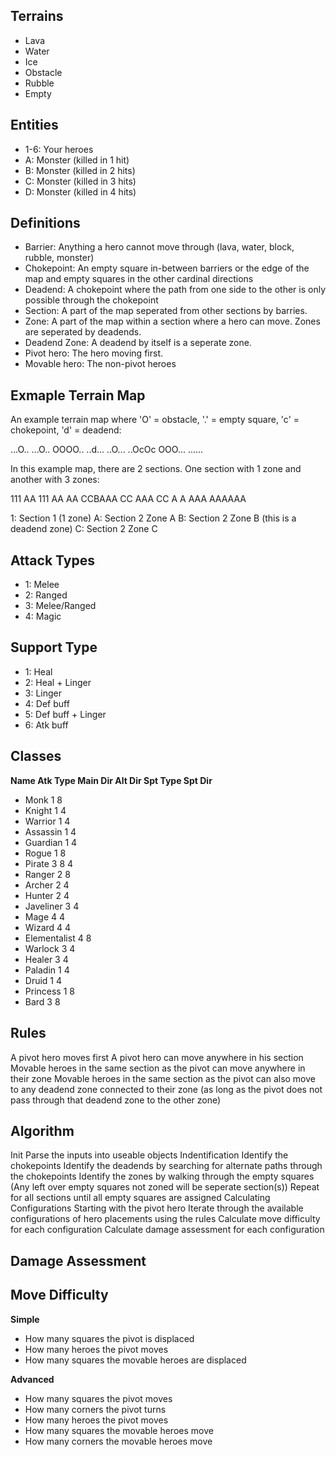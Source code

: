 ## Terrains

- Lava
- Water
- Ice
- Obstacle
- Rubble
- Empty

## Entities

- 1-6: Your heroes
- A: Monster (killed in 1 hit)
- B: Monster (killed in 2 hits)
- C: Monster (killed in 3 hits)
- D: Monster (killed in 4 hits)

## Definitions


- Barrier: Anything a hero cannot move through (lava, water, block, rubble, monster)
- Chokepoint: An empty square in-between barriers or the edge of the map and empty squares in the other cardinal directions
- Deadend: A chokepoint where the path from one side to the other is only possible through the chokepoint
- Section: A part of the map seperated from other sections by barries.
- Zone: A part of the map within a section where a hero can move. Zones are seperated by deadends. 
- Deadend Zone: A deadend by itself is a seperate zone.
- Pivot hero: The hero moving first.
- Movable hero: The non-pivot heroes

## Exmaple Terrain Map

An example terrain map where 'O' = obstacle, '.' = empty square, 'c' = chokepoint, 'd' = deadend:

...O..
...O..
OOOO..
..d...
..O...
..OcOc
OOO...
......

In this example map, there are 2 sections. One section with 1 zone and another with 3 zones:

111 AA
111 AA
    AA
CCBAAA
CC AAA
CC A A
   AAA
AAAAAA

1: Section 1 (1 zone)
A: Section 2 Zone A
B: Section 2 Zone B (this is a deadend zone)
C: Section 2 Zone C

## Attack Types

- 1: Melee
- 2: Ranged
- 3: Melee/Ranged
- 4: Magic

## Support Type

- 1: Heal
- 2: Heal + Linger
- 3: Linger
- 4: Def buff
- 5: Def buff + Linger
- 6: Atk buff

## Classes

**Name          Atk Type    Main Dir    Alt Dir     Spt Type    Spt Dir**
- Monk          1           8
- Knight        1           4
- Warrior       1           4
- Assassin      1           4
- Guardian      1           4
- Rogue         1           8
- Pirate        3           8           4
- Ranger        2           8
- Archer        2           4
- Hunter        2           4
- Javeliner     3           4
- Mage          4           4
- Wizard        4           4
- Elementalist  4           8
- Warlock       3           4
- Healer        3           4
- Paladin       1           4
- Druid         1           4
- Princess      1           8
- Bard          3           8

## Rules

A pivot hero moves first
A pivot hero can move anywhere in his section
Movable heroes in the same section as the pivot can move anywhere in their zone
Movable heroes in the same section as the pivot can also move to any deadend zone connected to their zone
    (as long as the pivot does not pass through that deadend zone to the other zone)


## Algorithm

Init
    Parse the inputs into useable objects
Indentification
    Identify the chokepoints
    Identify the deadends by searching for alternate paths through the chokepoints
    Identify the zones by walking through the empty squares
        (Any left over empty squares not zoned will be seperate section(s))
        Repeat for all sections until all empty squares are assigned
Calculating Configurations
    Starting with the pivot hero
        Iterate through the available configurations of hero placements using the rules
            Calculate move difficulty for each configuration
            Calculate damage assessment for each configuration

## Damage Assessment



## Move Difficulty

**Simple**

- How many squares the pivot is displaced
- How many heroes the pivot moves
- How many squares the movable heroes are displaced

**Advanced**

- How many squares the pivot moves
- How many corners the pivot turns
- How many heroes the pivot moves
- How many squares the movable heroes move
- How many corners the movable heroes move

